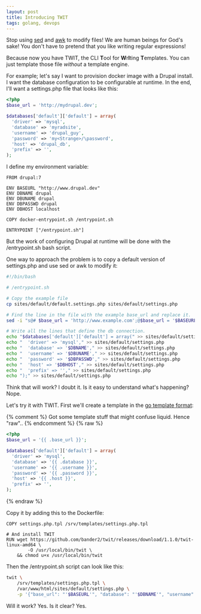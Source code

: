 ```yaml
---
layout: post
title: Introducing TWIT
tags: golang, devops
---
```

Stop using [sed](https://www.gnu.org/software/sed/manual/sed.html) and
[awk](https://www.gnu.org/software/gawk/manual/gawk.html) to modify files! We
are human beings for God's sake! You don't have to pretend that you like writing
regular expressions!

Because now you have TWIT, the CLI **T**ool for **W**r**I**ting **T**emplates.
You can just template those file *without* a template engine.

For example; let's say I want to provision docker image with a Drupal install.
I want the database configuration to be configurable at runtime. In the end,
I'll want a settings.php file that looks like this:

```php
<?php
$base_url = 'http://mydrupal.dev';

$databases['default']['default'] = array(
  'driver' => 'mysql',
  'database' => 'myradsite',
  'username' => 'drupal_guy',
  'password' => 'my<Strange>/\password',
  'host' => 'drupal_db',
  'prefix' => '',
);
```

I define my environment variable:

```
FROM drupal:7

ENV BASEURL "http://www.drupal.dev"
ENV DBNAME drupal
ENV DBUNAME drupal
ENV DBPASSWD drupal
ENV DBHOST localhost

COPY docker-entrypoint.sh /entrypoint.sh

ENTRYPOINT ["/entrypoint.sh"]
```

But the work of configuring Drupal at runtime will be done with the
/entrypoint.sh bash script.

One way to approach the problem is to copy a default version of settings.php and
use sed or awk to modify it:

```bash
#!/bin/bash

# /entrypoint.sh

# Copy the example file
cp sites/default/default.settings.php sites/default/settings.php

# Find the line in the file with the example base_url and replace it.
sed -i "s@# $base_url = 'http://www.example.com';@$base_url = '$BASEURL';@" sites/default/settings.php

# Write all the lines that define the db connection.
echo "$databases['default']['default'] = array(" >> sites/default/settings.php
echo "  'driver' => 'mysql'," >> sites/default/settings.php
echo "  'database' => '$DBNAME'," >> sites/default/settings.php
echo "  'username' => '$DBUNAME'," >> sites/default/settings.php
echo "  'password' => '$DBPASSWD'," >> sites/default/settings.php
echo "  'host' => '$DBHOST'," >> sites/default/settings.php
echo "  'prefix' => ''," >> sites/default/settings.php
echo ");" >> sites/default/settings.php
```

Think that will work? I doubt it. Is it easy to understand what's happening?
Nope.

Let's try it with TWIT. First we'll create a template in the
[go template format](https://golang.org/pkg/text/template/):

{% comment %}
    Got some template stuff that might confuse liquid. Hence "raw"..
{% endcomment %}
{% raw %}
```php
<?php
$base_url = '{{ .base_url }}';

$databases['default']['default'] = array(
  'driver' => 'mysql',
  'database' => '{{ .database }}',
  'username' => '{{ .username }}',
  'password' => '{{ .password }}',
  'host' => '{{ .host }}',
  'prefix' => '',
);
```
{% endraw %}

Copy it by adding this to the Dockerfile:

```
COPY settings.php.tpl /srv/templates/settings.php.tpl

# And install TWIT
RUN wget https://github.com/bander2/twit/releases/download/1.1.0/twit-linux-amd64 \
        -O /usr/local/bin/twit \
    && chmod u+x /usr/local/bin/twit
```

Then the /entrypoint.sh script can look like this:

```bash
twit \
    /srv/templates/settings.php.tpl \
    /var/www/html/sites/default/settings.php \
    -p '{"base_url": "'$BASEURL'", "database": "'$DBNAME'", "username": "'$DBUNAME'", "password": "'$DBPASSWD'", "host": "'$DBHOST'", }'
```

Will it work? Yes. Is it clear? Yes.
